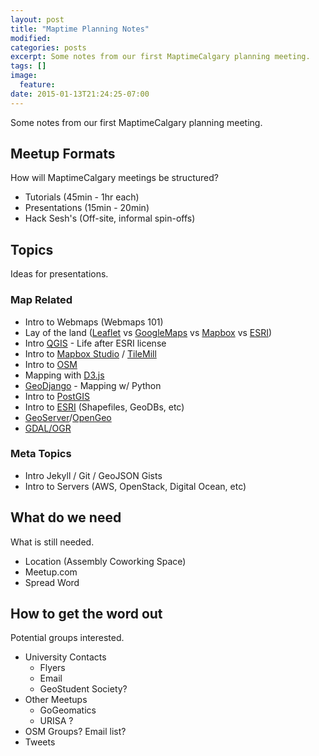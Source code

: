 ```yaml
---
layout: post
title: "Maptime Planning Notes"
modified:
categories: posts
excerpt: Some notes from our first MaptimeCalgary planning meeting.
tags: []
image:
  feature:
date: 2015-01-13T21:24:25-07:00
---
```


Some notes from our first MaptimeCalgary planning meeting.

## Meetup Formats

How will MaptimeCalgary meetings be structured?

- Tutorials (45min - 1hr each)
- Presentations (15min - 20min)
- Hack Sesh's (Off-site, informal spin-offs)

## Topics

Ideas for presentations.

### Map Related
- Intro to Webmaps (Webmaps 101)
- Lay of the land ([Leaflet](http://leafletjs.com) vs [GoogleMaps](https://developers.google.com/maps/) vs [Mapbox](https://www.mapbox.com/developers/api/) vs [ESRI](http://www.esri.com/software/arcgis/arcgisonline))
- Intro [QGIS](http://www.qgis.org/en/site/) - Life after ESRI license
- Intro to [Mapbox Studio](https://www.mapbox.com/mapbox-studio/) / [TileMill](https://www.mapbox.com/tilemill/)
- Intro to [OSM](http://www.openstreetmap.org/)
- Mapping with [D3.js](http://d3js.org/)
- [GeoDjango](http://geodjango.org/) - Mapping w/ Python
- Intro to [PostGIS](http://postgis.net/)
- Intro to [ESRI](http://www.esri.com/) (Shapefiles, GeoDBs, etc)
- [GeoServer](http://geoserver.org/)/[OpenGeo](http://boundlessgeo.com/solutions/opengeo-suite/)
- [GDAL/OGR](http://www.gdal.org/)

### Meta Topics
- Intro Jekyll / Git / GeoJSON Gists
- Intro to Servers (AWS, OpenStack, Digital Ocean, etc)

## What do we need

What is still needed.

- Location (Assembly Coworking Space)
- Meetup.com
- Spread Word

## How to get the word out

Potential groups interested.

- University Contacts
  - Flyers
  - Email
  - GeoStudent Society?
- Other Meetups
  - GoGeomatics
  - URISA ?
- OSM Groups? Email list?
- Tweets
